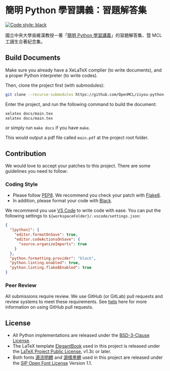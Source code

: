 # 簡明 Python 學習講義：習題解答集

[![Code style: black](https://img.shields.io/badge/code%20style-black-000000.svg?style=flat-square)](https://github.com/psf/black)

國立中央大學吳維漢教授一著「[簡明 Python 學習講義](https://www.books.com.tw/products/0010811676)」的習題解答集、暨 MCL 工讀生合著紀念集。

## Build Documents

Make sure you already have a XeLaTeX complier (to write documents), and a proper Python interpreter (to write codes).

Then, clone the project first (with submodules):

```sh
git clone --recurse-submodules https://github.com/OpenMCL/ziyou-python-write-ups
```

Enter the project, and run the following command to build the document:

```sh
xelatex docs/main.tex
xelatex docs/main.tex
```

or simply run `make docs` if you have `make`.

This would output a pdf file called `main.pdf` at the project root folder.

## Contribution

We would love to accept your patches to this project. There are some guidelines
you need to follow:

### Coding Style

- Please follow [PEP8](https://peps.python.org/pep-0008/). We recommend you
  check your patch with [Flake8](https://flake8.pycqa.org/).
- In addition, please format your code with
  [Black](https://github.com/psf/black).

We recommend you use [VS Code](https://code.visualstudio.com/) to write code
with ease. You can put the following settings to
`${workspaceFolder}/.vscode/settings.json`:

```json
{
  "[python]": {
    "editor.formatOnSave": true,
    "editor.codeActionsOnSave": {
      "source.organizeImports": true
    }
  },
  "python.formatting.provider": "black",
  "python.linting.enabled": true,
  "python.linting.flake8Enabled": true
}
```

### Peer Review

All submissions require review. We use GitHub (or GitLab) pull requests and
review systems to meet these requirements. See
[help](https://help.github.com/articles/about-pull-requests/) here for more
information on using GitHub pull requests.

## License

- All Python implementations are released under the [BSD-3-Clause
  License](LICENSE).
- The LaTeX template [ElegantBook](https://elegantlatex.org/) used in this
  project is released under the [LaTeX Project Public License](LICENSE.LPPL),
  v1.3c or later.
- Both fonts [源流明體](https://github.com/ButTaiwan/genryu-font) and
  [源樣黑體](https://github.com/ButTaiwan/genyog-font) used in this project
  are released under the [SIP Open Font License](LICENSE.SIL) Version 1.1.
